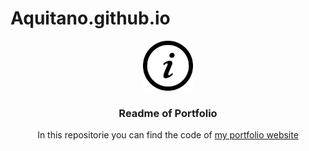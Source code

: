 # Aquitano.github.io
<p align="center">
  <img src="images/iconmonstr-info-8-240.png" alt="Logo: Information" width="80" height="80">

  <h3 align="center">Readme of Portfolio</h3>

  <p align="center">
    In this repositorie you can find the code of <a href=https://aquitano.github.io/>my portfolio website</a>
  </p>
</p>
